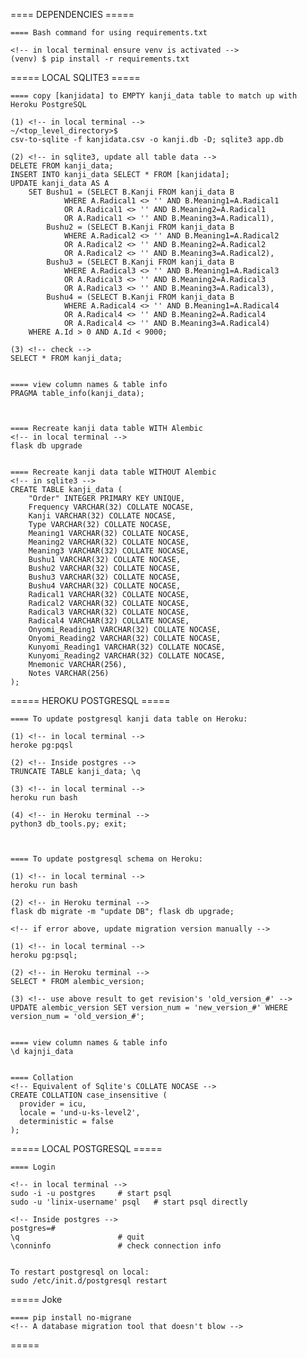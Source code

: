 ==== DEPENDENCIES =====


    ==== Bash command for using requirements.txt

    <!-- in local terminal ensure venv is activated -->
    (venv) $ pip install -r requirements.txt



===== LOCAL SQLITE3 =====


    ==== copy [kanjidata] to EMPTY kanji_data table to match up with Heroku PostgreSQL

    (1) <!-- in local terminal -->
    ~/<top_level_directory>$
    csv-to-sqlite -f kanjidata.csv -o kanji.db -D; sqlite3 app.db 

    (2) <!-- in sqlite3, update all table data -->
    DELETE FROM kanji_data;
    INSERT INTO kanji_data SELECT * FROM [kanjidata];
    UPDATE kanji_data AS A
        SET Bushu1 = (SELECT B.Kanji FROM kanji_data B
                WHERE A.Radical1 <> '' AND B.Meaning1=A.Radical1 
                OR A.Radical1 <> '' AND B.Meaning2=A.Radical1 
                OR A.Radical1 <> '' AND B.Meaning3=A.Radical1),
            Bushu2 = (SELECT B.Kanji FROM kanji_data B
                WHERE A.Radical2 <> '' AND B.Meaning1=A.Radical2 
                OR A.Radical2 <> '' AND B.Meaning2=A.Radical2 
                OR A.Radical2 <> '' AND B.Meaning3=A.Radical2),
            Bushu3 = (SELECT B.Kanji FROM kanji_data B
                WHERE A.Radical3 <> '' AND B.Meaning1=A.Radical3 
                OR A.Radical3 <> '' AND B.Meaning2=A.Radical3 
                OR A.Radical3 <> '' AND B.Meaning3=A.Radical3),
            Bushu4 = (SELECT B.Kanji FROM kanji_data B
                WHERE A.Radical4 <> '' AND B.Meaning1=A.Radical4 
                OR A.Radical4 <> '' AND B.Meaning2=A.Radical4 
                OR A.Radical4 <> '' AND B.Meaning3=A.Radical4)
        WHERE A.Id > 0 AND A.Id < 9000;

    (3) <!-- check -->
    SELECT * FROM kanji_data;


    ==== view column names & table info
    PRAGMA table_info(kanji_data);



    ==== Recreate kanji data table WITH Alembic
    <!-- in local terminal -->
    flask db upgrade


    ==== Recreate kanji data table WITHOUT Alembic
    <!-- in sqlite3 -->
    CREATE TABLE kanji_data (
        "Order" INTEGER PRIMARY KEY UNIQUE,
        Frequency VARCHAR(32) COLLATE NOCASE,
        Kanji VARCHAR(32) COLLATE NOCASE,
        Type VARCHAR(32) COLLATE NOCASE,
        Meaning1 VARCHAR(32) COLLATE NOCASE,
        Meaning2 VARCHAR(32) COLLATE NOCASE,
        Meaning3 VARCHAR(32) COLLATE NOCASE,
        Bushu1 VARCHAR(32) COLLATE NOCASE,
        Bushu2 VARCHAR(32) COLLATE NOCASE,
        Bushu3 VARCHAR(32) COLLATE NOCASE,
        Bushu4 VARCHAR(32) COLLATE NOCASE,
        Radical1 VARCHAR(32) COLLATE NOCASE,
        Radical2 VARCHAR(32) COLLATE NOCASE,
        Radical3 VARCHAR(32) COLLATE NOCASE,
        Radical4 VARCHAR(32) COLLATE NOCASE,
        Onyomi_Reading1 VARCHAR(32) COLLATE NOCASE,
        Onyomi_Reading2 VARCHAR(32) COLLATE NOCASE,
        Kunyomi_Reading1 VARCHAR(32) COLLATE NOCASE,
        Kunyomi_Reading2 VARCHAR(32) COLLATE NOCASE,
        Mnemonic VARCHAR(256),
        Notes VARCHAR(256)
    );


===== HEROKU POSTGRESQL =====


    ==== To update postgresql kanji data table on Heroku:

    (1) <!-- in local terminal -->
    heroke pg:pqsl

    (2) <!-- Inside postgres -->
    TRUNCATE TABLE kanji_data; \q

    (3) <!-- in local terminal -->
    heroku run bash

    (4) <!-- in Heroku terminal -->
    python3 db_tools.py; exit;



    ==== To update postgresql schema on Heroku:

    (1) <!-- in local terminal -->
    heroku run bash

    (2) <!-- in Heroku terminal -->
    flask db migrate -m "update DB"; flask db upgrade;

    <!-- if error above, update migration version manually -->

    (1) <!-- in local terminal -->
    heroku pg:psql;

    (2) <!-- in Heroku terminal -->
    SELECT * FROM alembic_version; 

    (3) <!-- use above result to get revision's 'old_version_#' -->
    UPDATE alembic_version SET version_num = 'new_version_#' WHERE version_num = 'old_version_#';


    ==== view column names & table info
    \d kajnji_data


    ==== Collation
    <!-- Equivalent of Sqlite's COLLATE NOCASE -->
    CREATE COLLATION case_insensitive (
      provider = icu,
      locale = 'und-u-ks-level2',
      deterministic = false
    );




===== LOCAL POSTGRESQL =====


    ==== Login

    <!-- in local terminal -->
    sudo -i -u postgres     # start psql
    sudo -u 'linix-username' psql   # start psql directly

    <!-- Inside postgres -->
    postgres=#
    \q                      # quit
    \conninfo               # check connection info


    To restart postgresql on local:
    sudo /etc/init.d/postgresql restart



===== Joke


    ==== pip install no-migrane 
    <!-- A database migration tool that doesn't blow -->



=====

